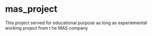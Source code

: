 # mas_project
This project served for educational purpose as long as experiemental working project from t he MAS company

